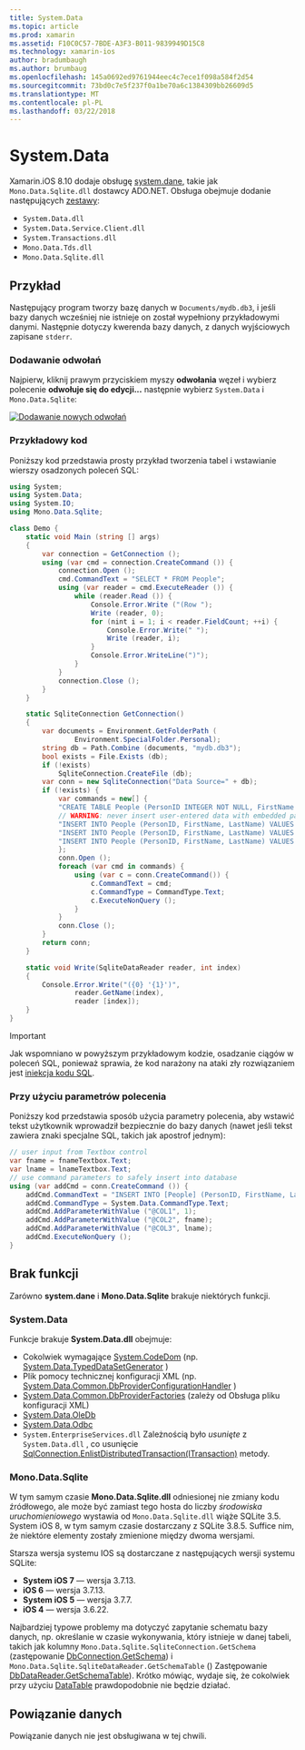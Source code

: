 ```yaml
---
title: System.Data
ms.topic: article
ms.prod: xamarin
ms.assetid: F10C0C57-7BDE-A3F3-B011-9839949D15C8
ms.technology: xamarin-ios
author: bradumbaugh
ms.author: brumbaug
ms.openlocfilehash: 145a0692ed9761944eec4c7ece1f098a584f2d54
ms.sourcegitcommit: 73bd0c7e5f237f0a1be70a6c1384309bb26609d5
ms.translationtype: MT
ms.contentlocale: pl-PL
ms.lasthandoff: 03/22/2018
---
```

# <a name="systemdata"></a>System.Data

Xamarin.iOS 8.10 dodaje obsługę [system.dane](https://developer.xamarin.com/api/namespace/System.Data/), takie jak `Mono.Data.Sqlite.dll` dostawcy ADO.NET. Obsługa obejmuje dodanie następujących [zestawy](~/cross-platform/internals/available-assemblies.md):

-  `System.Data.dll`
-  `System.Data.Service.Client.dll`
-  `System.Transactions.dll`
-  `Mono.Data.Tds.dll`
-  `Mono.Data.Sqlite.dll`


<a name="Example" />

## <a name="example"></a>Przykład

Następujący program tworzy bazę danych w `Documents/mydb.db3`, i jeśli bazy danych wcześniej nie istnieje on został wypełniony przykładowymi danymi. Następnie dotyczy kwerenda bazy danych, z danych wyjściowych zapisane `stderr`.

### <a name="add-references"></a>Dodawanie odwołań

Najpierw, kliknij prawym przyciskiem myszy **odwołania** węzeł i wybierz polecenie **odwołuje się do edycji...**  następnie wybierz `System.Data` i `Mono.Data.Sqlite`:

[![](system.data-images/edit-references-sml.png "Dodawanie nowych odwołań")](system.data-images/edit-references.png#lightbox)

### <a name="sample-code"></a>Przykładowy kod

Poniższy kod przedstawia prosty przykład tworzenia tabel i wstawianie wierszy osadzonych poleceń SQL:

```csharp
using System;
using System.Data;
using System.IO;
using Mono.Data.Sqlite;

class Demo {
    static void Main (string [] args)
    {
        var connection = GetConnection ();
        using (var cmd = connection.CreateCommand ()) {
            connection.Open ();
            cmd.CommandText = "SELECT * FROM People";
            using (var reader = cmd.ExecuteReader ()) {
                while (reader.Read ()) {
                    Console.Error.Write ("(Row ");
                    Write (reader, 0);
                    for (nint i = 1; i < reader.FieldCount; ++i) {
                        Console.Error.Write(" ");
                        Write (reader, i);
                    }
                    Console.Error.WriteLine(")");
                }
            }
            connection.Close ();
        }
    }

    static SqliteConnection GetConnection()
    {
        var documents = Environment.GetFolderPath (
                Environment.SpecialFolder.Personal);
        string db = Path.Combine (documents, "mydb.db3");
        bool exists = File.Exists (db);
        if (!exists)
            SqliteConnection.CreateFile (db);
        var conn = new SqliteConnection("Data Source=" + db);
        if (!exists) {
            var commands = new[] {
            "CREATE TABLE People (PersonID INTEGER NOT NULL, FirstName ntext, LastName ntext)",
            // WARNING: never insert user-entered data with embedded parameter values
            "INSERT INTO People (PersonID, FirstName, LastName) VALUES (1, 'First', 'Last')",
            "INSERT INTO People (PersonID, FirstName, LastName) VALUES (2, 'Dewey', 'Cheatem')",
            "INSERT INTO People (PersonID, FirstName, LastName) VALUES (3, 'And', 'How')",
            };
            conn.Open ();
            foreach (var cmd in commands) {
                using (var c = conn.CreateCommand()) {
                    c.CommandText = cmd;
                    c.CommandType = CommandType.Text;
                    c.ExecuteNonQuery ();
                }
            }
            conn.Close ();
        }
        return conn;
    }

    static void Write(SqliteDataReader reader, int index)
    {
        Console.Error.Write("({0} '{1}')",
                reader.GetName(index),
                reader [index]);
    }
}
```

> [!IMPORTANT]
> Jak wspomniano w powyższym przykładowym kodzie, osadzanie ciągów w poleceń SQL, ponieważ sprawia, że kod narażony na ataki zły rozwiązaniem jest [iniekcja kodu SQL](http://en.wikipedia.org/wiki/SQL_injection).


### <a name="using-command-parameters"></a>Przy użyciu parametrów polecenia

Poniższy kod przedstawia sposób użycia parametry polecenia, aby wstawić tekst użytkownik wprowadził bezpiecznie do bazy danych (nawet jeśli tekst zawiera znaki specjalne SQL, takich jak apostrof jednym):

```csharp
// user input from Textbox control
var fname = fnameTextbox.Text;
var lname = lnameTextbox.Text;
// use command parameters to safely insert into database
using (var addCmd = conn.CreateCommand ()) {
    addCmd.CommandText = "INSERT INTO [People] (PersonID, FirstName, LastName) VALUES (@COL1, @COL2, @COL3)";
    addCmd.CommandType = System.Data.CommandType.Text;
    addCmd.AddParameterWithValue ("@COL1", 1);
    addCmd.AddParameterWithValue ("@COL2", fname);
    addCmd.AddParameterWithValue ("@COL3", lname);
    addCmd.ExecuteNonQuery ();
}
```

<a name="Missing_Functionality" />

## <a name="missing-functionality"></a>Brak funkcji

Zarówno **system.dane** i **Mono.Data.Sqlite** brakuje niektórych funkcji.

<a name="System.Data" />

### <a name="systemdata"></a>System.Data

Funkcje brakuje **System.Data.dll** obejmuje:

-  Cokolwiek wymagające [System.CodeDom](https://developer.xamarin.com/api/namespace/System.CodeDom/) (np.  [System.Data.TypedDataSetGenerator](https://developer.xamarin.com/api/type/System.Data.TypedDataSetGenerator/) )
-  Plik pomocy technicznej konfiguracji XML (np.  [System.Data.Common.DbProviderConfigurationHandler](https://developer.xamarin.com/api/type/System.Data.Common.DbProviderConfigurationHandler/) )
-   [System.Data.Common.DbProviderFactories](https://developer.xamarin.com/api/type/System.Data.Common.DbProviderFactories/) (zależy od Obsługa pliku konfiguracji XML)
-   [System.Data.OleDb](https://developer.xamarin.com/api/namespace/System.Data.OleDb/)
-   [System.Data.Odbc](https://developer.xamarin.com/api/namespace/System.Data.Odbc/)
-  `System.EnterpriseServices.dll` Zależnością było *usunięte* z `System.Data.dll` , co usunięcie [SqlConnection.EnlistDistributedTransaction(ITransaction)](https://developer.xamarin.com/api/member/System.Data.SqlClient.SqlConnection.EnlistDistributedTransaction/(System.EnterpriseServices.ITransaction)) metody.


<a name="Mono.Data.Sqlite" />

### <a name="monodatasqlite"></a>Mono.Data.Sqlite

W tym samym czasie **Mono.Data.Sqlite.dll** odniesionej nie zmiany kodu źródłowego, ale może być zamiast tego hosta do liczby *środowiska uruchomieniowego* wystawia od `Mono.Data.Sqlite.dll` wiąże SQLite 3.5. System iOS 8, w tym samym czasie dostarczany z SQLite 3.8.5. Suffice nim, że niektóre elementy zostały zmienione między dwoma wersjami.

Starsza wersja systemu IOS są dostarczane z następujących wersji systemu SQLite:

- **System iOS 7** — wersja 3.7.13.
- **iOS 6** — wersja 3.7.13.
- **System iOS 5** — wersja 3.7.7.
- **iOS 4** — wersja 3.6.22.

Najbardziej typowe problemy ma dotyczyć zapytanie schematu bazy danych, np. określanie w czasie wykonywania, który istnieje w danej tabeli, takich jak kolumny `Mono.Data.Sqlite.SqliteConnection.GetSchema` (zastępowanie [DbConnection.GetSchema](https://developer.xamarin.com/api/member/System.Data.Common.DbConnection.GetSchema/)) i `Mono.Data.Sqlite.SqliteDataReader.GetSchemaTable` () Zastępowanie [DbDataReader.GetSchemaTable](https://developer.xamarin.com/api/member/System.Data.Common.DbDataReader.GetSchemaTable/)). Krótko mówiąc, wydaje się, że cokolwiek przy użyciu [DataTable](https://developer.xamarin.com/api/type/System.Data.DataTable/) prawdopodobnie nie będzie działać.

<a name="Data_Binding" />

## <a name="data-binding"></a>Powiązanie danych

Powiązanie danych nie jest obsługiwana w tej chwili.

